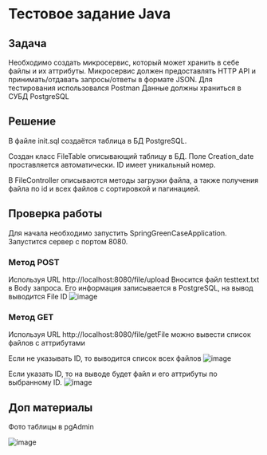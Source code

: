# Тестовое задание Java

## Задача
Необходимо создать микросервис, который может хранить в себе файлы и их аттрибуты.
Микросервис должен предоставлять HTTP API и принимать/отдавать запросы/ответы в формате JSON.
Для тестирования использовался Postman
Данные должны храниться в СУБД PostgreSQL

## Решение

В файле init.sql создаётся таблица в БД PostgreSQL.

Создан класс FileTable описывающий таблицу в БД. Поле Creation_date проставляется автоматически. ID имеет уникальный номер.

В FileController описываются методы загрузки файла, а также получения файла по id и всех файлов с сортировкой и пагинацией.

## Проверка работы

Для начала необходимо запустить SpringGreenCaseApplication. Запустится сервер с портом 8080.

### Метод POST
Используя URL http://localhost:8080/file/upload
Вносится файл testtext.txt в Body запроса.
Его информация записывается в PostgreSQL, на вывод выводится File ID
![image](https://github.com/user-attachments/assets/cf0f7b5b-ce9d-47ff-bad5-4ef92e380ec0)

### Метод GET

Используя URL http://localhost:8080/file/getFile можно вывести список файлов с аттрибутами

Если не указывать ID, то выводится список всех файлов
![image](https://github.com/user-attachments/assets/dc18548d-61d8-4949-81d5-5cd714437da8)

Если указать ID, то на выводе будет файл и его аттрибуты по выбранному ID.
![image](https://github.com/user-attachments/assets/a89c6eda-191c-4e1a-b1bd-ffa1a3b13440)

## Доп материалы

Фото таблицы в pgAdmin

![image](https://github.com/user-attachments/assets/74601d23-f7a9-41b7-849e-b87b8c82e696)






